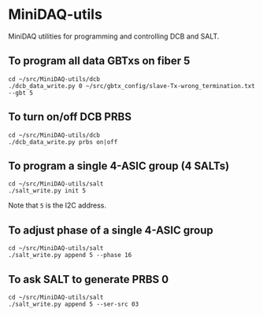 # MiniDAQ-utils
MiniDAQ utilities for programming and controlling DCB and SALT.

## To program all data GBTxs on fiber 5
```
cd ~/src/MiniDAQ-utils/dcb
./dcb_data_write.py 0 ~/src/gbtx_config/slave-Tx-wrong_termination.txt --gbt 5
```

## To turn on/off DCB PRBS
```
cd ~/src/MiniDAQ-utils/dcb
./dcb_data_write.py prbs on|off
```

## To program a single 4-ASIC group (4 SALTs)
```
cd ~/src/MiniDAQ-utils/salt
./salt_write.py init 5
```

Note that `5` is the I2C address.

## To adjust phase of a single 4-ASIC group
```
cd ~/src/MiniDAQ-utils/salt
./salt_write.py append 5 --phase 16
```

## To ask SALT to generate PRBS 0
```
cd ~/src/MiniDAQ-utils/salt
./salt_write.py append 5 --ser-src 03
```
